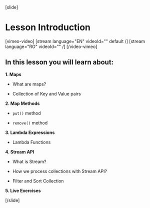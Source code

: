 [slide]

# Lesson Introduction

[vimeo-video]
[stream language="EN" videoId="" default /]
[stream language="RO" videoId="" /]
[/video-vimeo]

## In this lesson you will learn about:

**1. Maps**

- What are maps?

- Collection of Key and Value pairs

**2. Map Methods**

- `put()` method

- `remove()` method

**3. Lambda Expressions**

- Lambda Functions


**4. Stream API**

- What is Stream?

- How we process collections with Stream API?

- Filter and Sort Collection


**5. Live Exercises**

[/slide]
